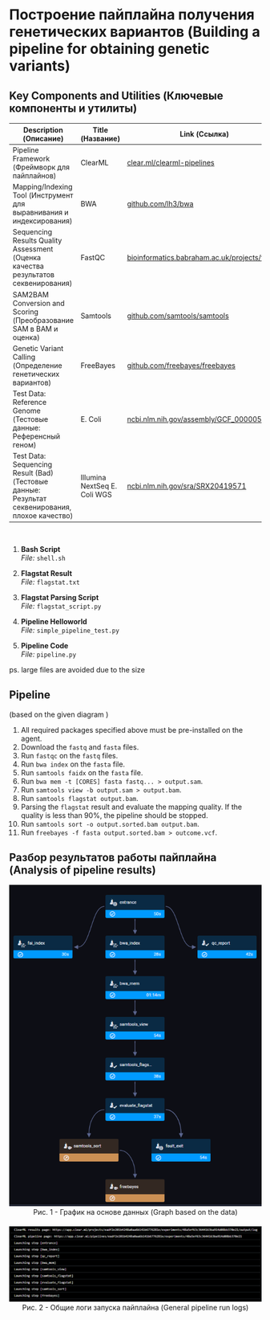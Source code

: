 # Построение пайплайна получения генетических вариантов (Building a pipeline for obtaining genetic variants)

## Key Components and Utilities (Ключевые компоненты и утилиты)

| Description (Описание) | Title (Название) | Link (Ссылка) 
|---|---|---|
| Pipeline Framework (Фреймворк для пайплайнов) | ClearML | [clear.ml/clearml-pipelines](https://clear.ml/clearml-pipelines/) 
| Mapping/Indexing Tool (Инструмент для выравнивания и индексирования) | BWA | [github.com/lh3/bwa](https://github.com/lh3/bwa) 
| Sequencing Results Quality Assessment (Оценка качества результатов секвенирования) | FastQC | [bioinformatics.babraham.ac.uk/projects/fastqc](https://www.bioinformatics.babraham.ac.uk/projects/fastqc/) 
| SAM2BAM Conversion and Scoring (Преобразование SAM в BAM и оценка) | Samtools | [github.com/samtools/samtools](https://github.com/samtools/samtools) 
| Genetic Variant Calling (Определение генетических вариантов) | FreeBayes | [github.com/freebayes/freebayes](https://github.com/freebayes/freebayes) 
| Test Data: Reference Genome (Тестовые данные: Референсный геном) | E. Coli | [ncbi.nlm.nih.gov/assembly/GCF_000005845.2](https://www.ncbi.nlm.nih.gov/assembly/GCF_000005845.2/) 
| Test Data: Sequencing Result (Bad) (Тестовые данные: Результат секвенирования, плохое качество) | Illumina NextSeq E. Coli WGS | [ncbi.nlm.nih.gov/sra/SRX20419571](https://www.ncbi.nlm.nih.gov/sra/SRX20419571[accn])

<br>

1. **Bash Script**  
   _File:_ `shell.sh`

2. **Flagstat Result**  
   _File:_ `flagstat.txt`

3. **Flagstat Parsing Script**  
   _File:_ `flagstat_script.py`

4. **Pipeline Helloworld**  
   _File:_ `simple_pipeline_test.py`

5. **Pipeline Code**  
   _File:_ `pipeline.py`

ps. large files are avoided due to the size 

## Pipeline
(based on the given diagram )

1. All required packages specified above must be pre-installed on the agent.
2. Download the `fastq` and `fasta` files.
3. Run `fastqc` on the `fastq` files.
4. Run `bwa index` on the `fasta` file.
5. Run `samtools faidx` on the `fasta` file.
6. Run `bwa mem -t [CORES] fasta fastq... > output.sam`.
7. Run `samtools view -b output.sam > output.bam`.
8. Run `samtools flagstat output.bam`.
9. Parsing the `flagstat` result and evaluate the mapping quality. If the quality is less than 90%, the pipeline should be stopped.
10. Run `samtools sort -o output.sorted.bam output.bam`.
11. Run `freebayes -f fasta output.sorted.bam > outcome.vcf`.


## Разбор результатов работы пайплайна (Analysis of pipeline results)

<div style="text-align: center; margin-bottom: 20px;">
  <img src="https://github.com/benmasud/nsu-bio-informatics-1/blob/Assignment-4/Assignment-4/others/flow2.png" alt="flow2">
  <figcaption>Рис. 1 - График на основе данных (Graph based on the data)</figcaption>
</div>

<div style="text-align: center;">
  <img src="https://github.com/benmasud/nsu-bio-informatics-1/blob/Assignment-4/Assignment-4/others/logs_1.png" alt="logs_1">
  <figcaption>Рис. 2 - Общие логи запуска пайплайна (General pipeline run logs)</figcaption>
</div>



